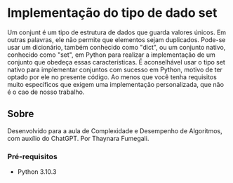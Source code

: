 # Implementação do tipo de dado set

Um conjunt é um tipo de estrutura de dados que guarda valores únicos. Em outras palavras, ele não permite que elementos sejam duplicados. Pode-se usar um dicionário, também conhecido como "dict", ou um conjunto nativo, conhecido como "set", em Python para realizar a implementação de um conjunto que obedeça essas características. É aconselhável usar o tipo set nativo para implementar conjuntos com sucesso em Python, motivo de ter optado por ele no presente código. Ao menos que você tenha requisitos muito específicos que exigem uma implementação personalizada, que não é o cao de nosso trabalho.

## Sobre

Desenvolvido para a aula de Complexidade e Desempenho de Algoritmos, com auxílio do ChatGPT. Por Thaynara Fumegali.

### Pré-requisitos

- Python 3.10.3


